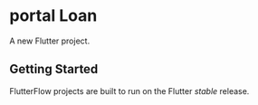 # portal Loan

A new Flutter project.

## Getting Started

FlutterFlow projects are built to run on the Flutter _stable_ release.
